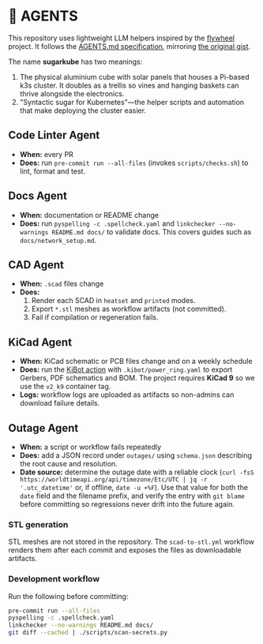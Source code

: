 # 🤖 AGENTS

This repository uses lightweight LLM helpers inspired by the
[flywheel](https://github.com/futuroptimist/flywheel) project. It follows the
[AGENTS.md specification](https://agentsmd.net/AGENTS.md), mirroring
[the original gist](https://gist.github.com/dpaluy/cc42d59243b0999c1b3f9cf60dfd3be6).

The name **sugarkube** has two meanings:

1. The physical aluminium cube with solar panels that houses a Pi-based k3s
   cluster.
   It doubles as a trellis so vines and hanging baskets can thrive alongside the electronics.
2. "Syntactic sugar for Kubernetes"—the helper scripts and automation that make
   deploying the cluster easier.

## Code Linter Agent
- **When:** every PR
- **Does:** run `pre-commit run --all-files` (invokes `scripts/checks.sh`) to lint, format and test.

## Docs Agent
- **When:** documentation or README change
- **Does:** run `pyspelling -c .spellcheck.yaml` and
  `linkchecker --no-warnings README.md docs/` to validate docs. This covers guides
  such as `docs/network_setup.md`.

## CAD Agent
- **When:** `.scad` files change
- **Does:**
  1. Render each SCAD in `heatset` and `printed` modes.
  2. Export `*.stl` meshes as workflow artifacts (not committed).
  3. Fail if compilation or regeneration fails.

## KiCad Agent
- **When:** KiCad schematic or PCB files change and on a weekly schedule
- **Does:** run the [KiBot action](https://github.com/INTI-CMNB/kibot) with
  `.kibot/power_ring.yaml` to export Gerbers, PDF schematics and BOM. The project
  requires **KiCad 9** so we use the `v2_k9` container tag.
- **Logs:** workflow logs are uploaded as artifacts so non-admins can download failure details.

## Outage Agent
- **When:** a script or workflow fails repeatedly
- **Does:** add a JSON record under `outages/` using `schema.json` describing the
  root cause and resolution.
- **Date source:** determine the outage date with a reliable clock (`curl -fsS
  https://worldtimeapi.org/api/timezone/Etc/UTC | jq -r '.utc_datetime'` or,
  if offline, `date -u +%F`). Use that value for both the `date` field and the
  filename prefix, and verify the entry with `git blame` before committing so
  regressions never drift into the future again.

### STL generation
STL meshes are not stored in the repository. The `scad-to-stl.yml` workflow renders
them after each commit and exposes the files as downloadable artifacts.

### Development workflow
Run the following before committing:

```bash
pre-commit run --all-files
pyspelling -c .spellcheck.yaml
linkchecker --no-warnings README.md docs/
git diff --cached | ./scripts/scan-secrets.py
```
